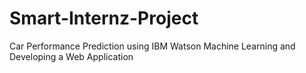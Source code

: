 # Smart-Internz-Project
Car Performance Prediction using IBM Watson Machine Learning and Developing a Web Application
